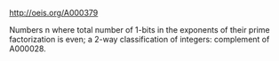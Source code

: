 http://oeis.org/A000379

Numbers n where total number of 1-bits in the exponents of their prime factorization is even; a 2-way classification of integers: complement of A000028.
